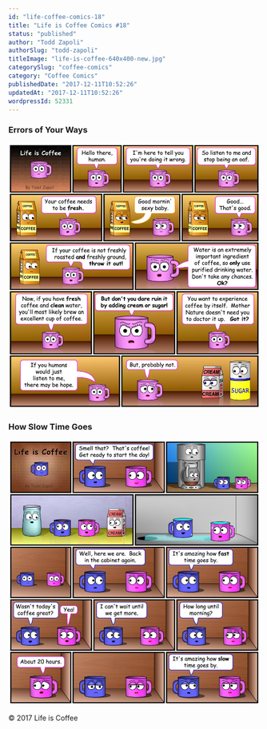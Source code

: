 ```yaml
---
id: "life-coffee-comics-18"
title: "Life is Coffee Comics #18"
status: "published"
author: "Todd Zapoli"
authorSlug: "todd-zapoli"
titleImage: "life-is-coffee-640x400-new.jpg"
categorySlug: "coffee-comics"
category: "Coffee Comics"
publishedDate: "2017-12-11T10:52:26"
updatedAt: "2017-12-11T10:52:26"
wordpressId: 52331
---
```


### Errors of Your Ways

![Errors of your ways Comic](037-Errors-of-Your-Ways.jpg)

### How Slow Time Goes

![How Slow Time Goes Comic](038-How-Slow-Time-Goes.jpg)

© 2017 Life is Coffee
